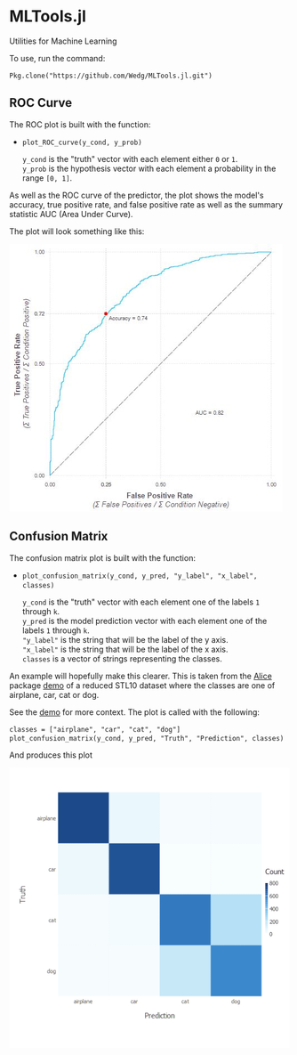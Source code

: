 # MLTools.jl
Utilities for Machine Learning

To use, run the command:
```jlcon
Pkg.clone("https://github.com/Wedg/MLTools.jl.git")
```

## ROC Curve
The ROC plot is built with the function:    
- `plot_ROC_curve(y_cond, y_prob)`

  `y_cond` is the "truth" vector with each element either `0` or `1`.  
  `y_prob` is the hypothesis vector with each element a probability in the range `[0, 1]`.
  
As well as the ROC curve of the predictor, the plot shows the model's accuracy, true positive rate, and false positive rate as well as the summary statistic AUC (Area Under Curve).

The plot will look something like this:
  
![](demo/roc.png)
  
  
## Confusion Matrix
The confusion matrix plot is built with the function:    
- `plot_confusion_matrix(y_cond, y_pred, "y_label", "x_label", classes)`

  `y_cond` is the "truth" vector with each element one of the labels `1` through `k`.  
  `y_pred` is the model prediction vector with each element one of the labels `1` through `k`.  
  `"y_label"` is the string that will be the label of the y axis.  
  `"x_label"` is the string that will be the label of the x axis.  
  `classes` is a vector of strings representing the classes.
  
An example will hopefully make this clearer. This is taken from the [Alice](https://github.com/Wedg/Alice.jl) package [demo](http://htmlpreview.github.io/?https://github.com/Wedg/Alice.jl/blob/master/demo/stl10/Demo_STL10_B_Convolution_and_Pooling.html) of a reduced STL10 dataset where the classes are one of airplane, car, cat or dog.

See the [demo](http://htmlpreview.github.io/?https://github.com/Wedg/Alice.jl/blob/master/demo/stl10/Demo_STL10_B_Convolution_and_Pooling.html) for more context. The plot is called with the following:
```jlcon
classes = ["airplane", "car", "cat", "dog"]
plot_confusion_matrix(y_cond, y_pred, "Truth", "Prediction", classes)
```

And produces this plot

![](demo/cmp.png)
